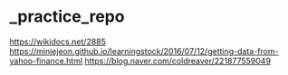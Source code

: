 # _practice_repo

https://wikidocs.net/2885
https://minjejeon.github.io/learningstock/2016/07/12/getting-data-from-yahoo-finance.html
https://blog.naver.com/coldreaver/221877559049
